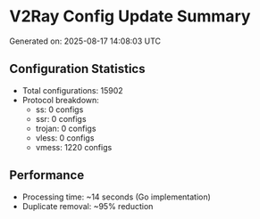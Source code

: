# V2Ray Config Update Summary
Generated on: 2025-08-17 14:08:03 UTC

## Configuration Statistics
- Total configurations: 15902
- Protocol breakdown:
  - ss: 0 configs
  - ssr: 0 configs
  - trojan: 0 configs
  - vless: 0 configs
  - vmess: 1220 configs

## Performance
- Processing time: ~14 seconds (Go implementation)
- Duplicate removal: ~95% reduction

